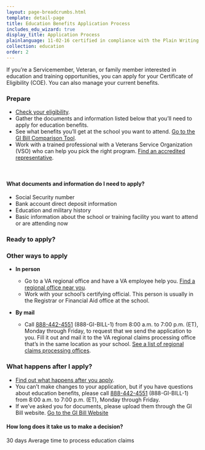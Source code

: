 ```yaml
---
layout: page-breadcrumbs.html
template: detail-page
title: Education Benefits Application Process
includes_edu_wizard: true
display_title: Application Process
plainlanguage: 11-02-16 certified in compliance with the Plain Writing Act
collection: education
order: 2
---
```

<div class="va-introtext">

If you’re a Servicemember, Veteran, or family member interested in education and training opportunities, you can apply for your Certificate of Eligibility (COE). You can also manage your current benefits.

</div>

### Prepare

- [Check your eligibility](/education/eligibility/).
- Gather the documents and information listed below that you’ll need to apply for education benefits.
- See what benefits you’ll get at the school you want to attend. [Go to the GI Bill Comparison Tool](/gi-bill-comparison-tool/).
- Work with a trained professional with a Veterans Service Organization (VSO) who can help you pick the right program. [Find an accredited representative](/disability-benefits/apply/help/index.html).

<div markdown="0"><br></div>

<div class="feature" markdown="1">

#### What documents and information do I need to apply?

- Social Security number
- Bank account direct deposit information
- Education and military history
- Basic information about the school or training facility you want to attend or are attending now

</div>

### Ready to apply?

<div class="wizard-anchor">
</div>

### Other ways to apply

<ul>
<li>

<strong>In person</strong>

- Go to a VA regional office and have a VA employee help you. [Find a regional office near you](/facilities).
- Work with your school’s certifying official. This person is usually in the Registrar or Financial Aid office at the school.

</li>
<li>

<strong>By mail</strong>

- Call <a href="tel:+18884424551">888-442-4551</a> (888-GI-BILL-1) from 8:00 a.m. to 7:00 p.m. (ET), Monday through Friday, to request that we send the application to you. Fill it out and mail it to the VA regional claims processing office that’s in the same location as your school. [See a list of regional claims processing offices](http://www.benefits.va.gov/gibill/regional_processing.asp).

</li>
</ul>

### What happens after I apply?

- [Find out what happens after you apply](/education/after-you-apply).
- You can’t make changes to your application, but if you have questions about education benefits, please call <a href="tel:+18884424551">888-442-4551</a> (888-GI-BILL-1) from 8:00 a.m. to 7:00 p.m. (ET), Monday through Friday.
- If we’ve asked you for documents, please upload them through the GI Bill website. <a class="usa-button-primary" href="https://gibill.custhelp.com/app/home">Go to the GI Bill Website</a>

#### How long does it take us to make a decision?

<div class="card information" markdown="0">
<span class="number">30 days</span>
<span class="description">Average time to process education claims</span>
</div>

<div markdown="0"><br></div>
